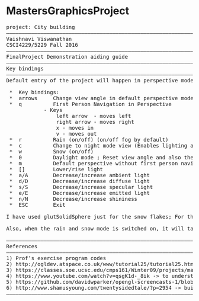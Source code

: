 # MastersGraphicsProject
<pre>
project: City building
————————————————————————————————————————————————————————————————————————————————————————————————————————————————————
Vaishnavi Viswanathan
CSCI4229/5229 Fall 2016
————————————————————————————————————————————————————————————————————————————————————————————————————————————————————
FinalProject Demonstration aiding guide
————————————————————————————————————————————————————————————————————————————————————————————————————————————————————
Key bindings
————————————————————————————————————————————————————————————————————————————————————————————————————————————————————
Default entry of the project will happen in perspective mode without the first person navigation mode - Daylight mode

 *  Key bindings:
 *  arrows     Change view angle in default perspective mode (without first person navigation)
 *  q          First Person Navigation in Perspective
            - Keys
                left arrow  - moves left
                right arrow - moves right
                x - moves in
                v - moves out
 *  r          Rain (on/off) (on/off fog by default)
 *  c          Change to night mode view (Enables lighting as well by default)
 *  w          Snow (on/off)
 *  0          Daylight mode ; Reset view angle and also the entire environment to day time (reset rain, night mode,fog,snow, lighting and fpn mode as well)
 *  m          Default perspective without first person navigation
 *  []         Lower/rise light
 *  a/A        Decrease/increase ambient light
 *  d/D        Decrease/increase diffuse light
 *  s/S        Decrease/increase specular light
 *  e/E        Decrease/increase emitted light
 *  n/N        Decrease/increase shininess
 *  ESC        Exit
 
I have used glutSolidSphere just for the snow flakes; For the other spherical spheres used in the environment I have built the spheres using QUAD_STRIP

Also, when the rain and snow mode is switched on, it will take a few seconds for the rain/snow to pour down

————————————————————————————————————————————————————————————————————————————————————————————————————————————————————
References
————————————————————————————————————————————————————————————————————————————————————————————————————————————————————
1) Prof’s exercise program codes 
2) http://ogldev.atspace.co.uk/www/tutorial25/tutorial25.html —> Sky box 
3) https://classes.soe.ucsc.edu/cmps161/Winter09/projects/mang/finalproject.html —> rain implementation
4) https://www.youtube.com/watch?v=qsgK1d-_8ik -> to understand the calculation of normals on slanted surfaces
5) https://github.com/davidwparker/opengl-screencasts-1/blob/master/008.c -> understanding cylinder’s construction
6) http://www.shamusyoung.com/twentysidedtale/?p=2954 -> building textures
————————————————————————————————————————————————————————————————————————————————————————————————————————————————————
</pre>


